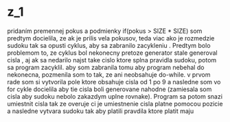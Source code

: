 # z_1
pridaním premennej pokus a podmienky if(pokus > SIZE * SIZE) som predtym docielila, ze ak je prilis vela pokusov, teda viac ako je rozmedzie sudoku tak sa opusti cyklus, aby sa zabranilo zacykleniu . Predtym bolo problemom to, ze cyklus bol nekonecny pretoze generator stale generoval cisla , aj ak sa nedarilo najst take cislo ktore splna pravidla sudoku, potom sa program zacyklil.
aby som zabranila tomu aby program nebehal do nekonecna, pozmenila som to tak, ze ani neobsahuje do-while. v prvom rade som si vytvorila pole ktore obsahuje cisla od 1 po 9 a nasledne som vo for cykle docielila aby tie cisla boli generovane nahodne (zamiesala som cisla aby sudoku nebolo zakazdym uplne rovnake). Program sa potom snazi umiestnit cisla tak ze overuje ci je umiestnenie cisla platne pomocou pozicie a nasledne vytvara sudoku tak aby platili pravdila ktore platit maju